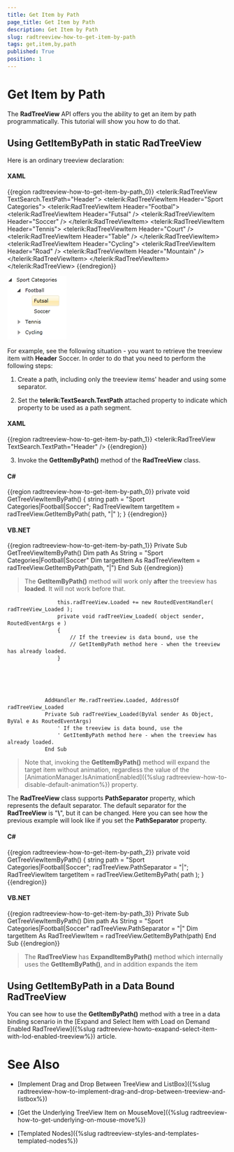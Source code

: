 ```yaml
---
title: Get Item by Path
page_title: Get Item by Path
description: Get Item by Path
slug: radtreeview-how-to-get-item-by-path
tags: get,item,by,path
published: True
position: 1
---
```


# Get Item by Path



The __RadTreeView__ API offers you the ability to get an item by path programmatically. This tutorial will show you how to do that.
	  

## Using GetItemByPath in static RadTreeView

Here is an ordinary treeview declaration: 

#### __XAML__

{{region radtreeview-how-to-get-item-by-path_0}}
	        <telerik:RadTreeView TextSearch.TextPath="Header">
	            <telerik:RadTreeViewItem Header="Sport Categories">
	                <telerik:RadTreeViewItem Header="Footbal">
	                    <telerik:RadTreeViewItem Header="Futsal" />
	                    <telerik:RadTreeViewItem Header="Soccer" />
	                </telerik:RadTreeViewItem>
	                <telerik:RadTreeViewItem Header="Tennis">
	                    <telerik:RadTreeViewItem Header="Court" />
	                    <telerik:RadTreeViewItem Header="Table" />
	                </telerik:RadTreeViewItem>
	                <telerik:RadTreeViewItem Header="Cycling">
	                    <telerik:RadTreeViewItem Header="Road" />
	                    <telerik:RadTreeViewItem Header="Mountain" />
	                </telerik:RadTreeViewItem>
	            </telerik:RadTreeViewItem>
	        </telerik:RadTreeView>
	{{endregion}}

![](images/RadTreeView_HowToGetItemByPath_001.PNG)

For example, see the following situation - you want to retrieve the treeview item with __Header__ Soccer. In order to do that you need to perform the following steps:

1. Create a path, including only the treeview items' header and using some separator.

2. Set the __telerik:TextSearch.TextPath__ attached property to indicate which property to be used as a path segment.

#### __XAML__

{{region radtreeview-how-to-get-item-by-path_1}}
	        <telerik:RadTreeView TextSearch.TextPath="Header" />
	{{endregion}}



3. Invoke the __GetItemByPath()__ method of the __RadTreeView__ class. 

#### __C#__

{{region radtreeview-how-to-get-item-by-path_0}}
	private void GetTreeViewItemByPath()
	{
	    string path = "Sport Categories|Football|Soccer";
	    RadTreeViewItem targetItem = radTreeView.GetItemByPath( path, "|" );
	}
	{{endregion}}



#### __VB.NET__

{{region radtreeview-how-to-get-item-by-path_1}}
	Private Sub GetTreeViewItemByPath()
	    Dim path As String = "Sport Categories|Football|Soccer"
	    Dim targetItem As RadTreeViewItem = radTreeView.GetItemByPath(path, "|")
	End Sub
	{{endregion}}



>The __GetItemByPath()__ method will work only __after__ the treeview has __loaded__. It will not work before that.

	
                	this.radTreeView.Loaded += new RoutedEventHandler( radTreeView_Loaded );
                	private void radTreeView_Loaded( object sender, RoutedEventArgs e )
					{
					    // If the treeview is data bound, use the
					    // GetItemByPath method here - when the treeview has already loaded.
					}
                



	
                AddHandler Me.radTreeView.Loaded, AddressOf radTreeView_Loaded
                Private Sub radTreeView_Loaded(ByVal sender As Object, ByVal e As RoutedEventArgs)
				    ' If the treeview is data bound, use the
				    ' GetItemByPath method here - when the treeview has already loaded.
				End Sub
                



>Note that, invoking the __GetItemByPath()__ method will expand the target item without animation, regardless the value of the [AnimationManager.IsAnimationEnabled]({%slug radtreeview-how-to-disable-default-animation%}) property.

The __RadTreeView__ class supports __PathSeparator__ property, which represents the default separator. The default separator for the __RadTreeView__ is "__\\__", but it can be changed. Here you can see how the previous example will look like if you set the __PathSeparator__ property. 

#### __C#__

{{region radtreeview-how-to-get-item-by-path_2}}
	private void GetTreeViewItemByPath()
	{
	    string path = "Sport Categories|Football|Soccer";
	    radTreeView.PathSeparator = "|";
	    RadTreeViewItem targetItem = radTreeView.GetItemByPath( path );
	}
	{{endregion}}



#### __VB.NET__

{{region radtreeview-how-to-get-item-by-path_3}}
	Private Sub GetTreeViewItemByPath()
	    Dim path As String = "Sport Categories|Football|Soccer"
	    radTreeView.PathSeparator = "|"
	    Dim targetItem As RadTreeViewItem = radTreeView.GetItemByPath(path)
	End Sub
	{{endregion}}



>The __RadTreeView__ has __ExpandItemByPath()__ method which internally uses the __GetItemByPath()__, and in addition expands the item

## Using GetItemByPath in a Data Bound RadTreeView

You can see how to use the __GetItemByPath()__ method with a tree in a data binding scenario in the [Expand and Select Item with Load on Demand Enabled RadTreeView]({%slug radtreeview-howto-exapand-select-item-with-lod-enabled-treeview%}) article.
        

# See Also

 * [Implement Drag and Drop Between TreeView and ListBox]({%slug radtreeview-how-to-implement-drag-and-drop-between-treeview-and-listbox%})

 * [Get the Underlying TreeView Item on MouseMove]({%slug radtreeview-how-to-get-underlying-on-mouse-move%})

 * [Templated Nodes]({%slug radtreeview-styles-and-templates-templated-nodes%})
